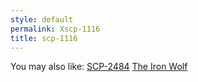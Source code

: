 ```yaml
---
style: default
permalink: Xscp-1116
title: scp-1116
---
```

You may also like:
[SCP-2484](http://scp-wiki.net/scp-2484)
[The Iron Wolf](http://scp-wiki.net/the-iron-wolf)